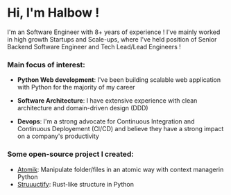 
# Hi, I'm Halbow !

I'm an Software Engineer with 8+ years of experience ! I've mainly worked in high growth Startups
and Scale-ups, where I've held position of Senior Backend Software Engineer and Tech Lead/Lead Engineers !

### Main focus of interest:

- **Python Web development**: I've been building scalable web application with Python for the majority of my career

- **Software Architecture**: I have extensive experience with clean architecture and domain-driven design (DDD)

- **Devops**: I'm a strong advocate for Continuous Integration and Continuous Deployement (CI/CD) and believe they have a strong impact on a company's productivity

### Some open-source project I created:

- [Atomik](https://github.com/halbow/atomik): Manipulate folder/files in an atomic way with context managerin Python
- [Struuuctify](https://github.com/halbow/structify): Rust-like structure in Python 
